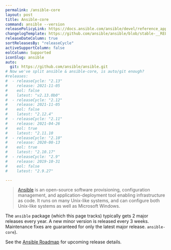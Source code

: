 ```yaml
---
permalink: /ansible-core
layout: post
title: Ansible-core
command: ansible --version
releasePolicyLink: https://docs.ansible.com/ansible/devel/reference_appendices/release_and_maintenance.html
changelogTemplate: https://github.com/ansible/ansible/blob/stable-__RELEASE_CYCLE__/changelogs/CHANGELOG-v__RELEASE_CYCLE__.rst
releaseDateColumn: true
sortReleasesBy: "releaseCycle"
activeSupportColumn: false
eolColumn: Supported
iconSlug: ansible
auto:
  git: https://github.com/ansible/ansible.git
# Now we've split ansible & ansible-core, is auto/git enough?
#releases:
#  - releaseCycle: "2.13"
#    release: 2021-11-05
#    eol: false
#    latest: "v2.13.0b0"
#  - releaseCycle: "2.12"
#    release: 2021-11-05
#    eol: false
#    latest: "2.12.4"
#  - releaseCycle: "2.11"
#    release: 2021-04-26
#    eol: true
#    latest: "2.11.10
#  - releaseCycle: "2.10"
#    release: 2020-08-13
#    eol: true
#    latest: "2.10.17"
#  - releaseCycle: "2.9"
#    release: 2019-10-31
#    eol: false
#    latest: "2.9.27"

---
```


> [Ansible](https://ansible.com) is an open-source software provisioning, configuration management, and application-deployment tool enabling infrastructure as code. It runs on many Unix-like systems, and can configure both Unix-like systems as well as Microsoft Windows.

The `ansible` package (which this page tracks) typically gets 2 major releases every year. A new minor version is released every 3 weeks. Maintenance fixes are guaranteed for only the latest major release. `ansible-core`).

See the [Ansible Roadmap][roadmap] for upcoming release details.

[roadmap]: https://docs.ansible.com/ansible-core/devel/roadmap/ansible_core_roadmap_index.html
